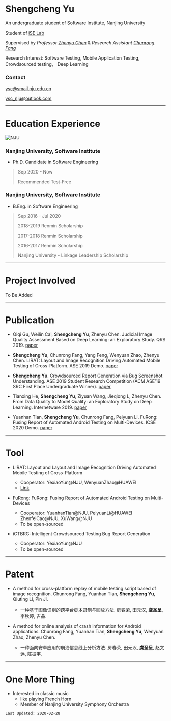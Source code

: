 # Shengcheng Yu

An undergraduate student of Software Institute, Nanjing University

Student of [iSE Lab](http://www.iselab.cn)

Supervised by _Professor_ [_Zhenyu Chen_](http://www.iselab.cn/faculty/ZhenyuChen) & _Research Assistant_ [_Chunrong Fang_](http://www.iselab.cn/faculty/ChunrongFang)

Research Interest: Software Testing, Mobile Application Testing, Crowdsourced testing， Deep Learning

### Contact
ysc@smail.nju.edu.cn

ysc_nju@outlook.com

 * * * 

# Education Experience

![NJU]({{site.baseurl}}/img/NJU.jpg)

### Nanjing University, Software Institute
- Ph.D. Candidate in Software Engineering
> Sep 2020 - Now
>
> Recommended Test-Free

### Nanjing University, Software Institute
- B.Eng. in Software Engineering
> Sep 2016 - Jul 2020
>
> 2018-2019 Renmin Scholarship
>
> 2017-2018 Renmin Scholarship
>
> 2016-2017 Renmin Scholarship
>
> Nanjing University - Linkage Leadership Scholarship

 * * * 

# Project Involved

To Be Added

 * * * 

# Publication

- Qiqi Gu, Weilin Cai, **Shengcheng Yu**, Zhenyu Chen. Judicial Image Quality Assessment Based on Deep Learning: an Exploratory Study. QRS 2019. [paper](https://ieeexplore.ieee.org/abstract/document/8854694)

- **Shengcheng Yu**, Chunrong Fang, Yang Feng, Wenyuan Zhao, Zhenyu Chen. LIRAT: Layout and Image Recognition Driving Automated Mobile Testing of Cross-Platform. ASE 2019 Demo. [paper](https://ieeexplore.ieee.org/document/8952513)

- **Shengcheng Yu**. Crowdsourced Report Generation via Bug Screenshot Understanding. ASE 2019 Student Research Competition (ACM ASE’19 SRC First Place Undergraduate Winner). [paper](https://ieeexplore.ieee.org/document/8952296/)

- Tianxing He, **Shengcheng Yu**, Ziyuan Wang, Jieqiong L, Zhenyu Chen. From Data Quality to Model Quality: an Exploratory Study on Deep Learning. Internetware 2019. [paper](https://dl.acm.org/doi/abs/10.1145/3361242.3361260)

- Yuanhan Tian, **Shengcheng Yu**, Chunrong Fang, Peiyuan Li. FuRong: Fusing Report of Automated Android Testing on Multi-Devices. ICSE 2020 Demo. [paper]()

 * * * 

# Tool

- LIRAT: Layout and Layout and Image Recognition Driving Automated Mobile Testing of Cross-Platform
	- Cooperator: YexiaoYun@NJU, WenyuanZhao@HUAWEI
	- [Link](https://github.com/YSC9848/LIRAT)

- FuRong: FuRong: Fusing Report of Automated Android Testing on Multi-Devices
	- Cooperator: YuanhanTian@NJU, PeiyuanLi@HUAWEI ZhenfeiCao@NJU, XuWang@NJU
	- To be open-sourced

- iCTBRG: Intelligent Crowdsourced Testing Bug Report Generation
	- Cooperator: YexiaoYun@NJU
	- To be open-sourced

 * * *

# Patent

- A method for cross-platform replay of mobile testing script based of image recognition. Chunrong Fang, Yuanhan Tian, **Shengcheng Yu**, Qiuting Li, Pin Ji.
	- 一种基于图像识别的跨平台脚本录制与回放方法. 房春荣, 田元汉, **虞圣呈**, 李秋婷, 吉品.

- A method for online analysis of crash information for Android applications. Chunrong Fang, Yuanhan Tian, **Shengcheng Yu**, Wenyuan Zhao, Zhenyu Chen.
	- 一种面向安卓应用的崩溃信息线上分析方法. 房春荣, 田元汉, **虞圣呈**, 赵文远, 陈振宇.

 * * * 

# One More Thing

* Interested in classic music
	* like playing French Horn
	* Member of Nanjing University Symphony Orchestra

```
Last Updated: 2020-02-28
```